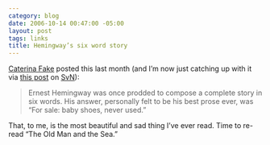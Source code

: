 ```yaml
---
category: blog
date: 2006-10-14 00:47:00 -05:00
layout: post
tags: links
title: Hemingway’s six word story
---
```


[Caterina Fake](http://www.caterina.net/) posted this last month (and I’m now just catching up with it via [this post](http://37signals.com/svn/archives2/sunspots_the_bubble_dome_edition.php) on [SvN](http://37signals.com/svn/)):

> Ernest Hemingway was once prodded to compose a complete story in six words. His answer, personally felt to be his best prose ever, was “For sale: baby shoes, never used.”

That, to me, is the most beautiful and sad thing I’ve ever read. Time to re-read “The Old Man and the Sea.”